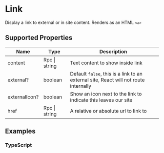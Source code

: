 # Link

Display a link to external or in site content. Renders as an HTML `<a>`

## Supported Properties

| Name          | Type          | Description                                                                          |
| ------------- | ------------- | ------------------------------------------------------------------------------------ |
| content       | Rpc \| string | Text content to show inside link                                                     |
| external?     | boolean       | Default `false`, this is a link to an external site, React will not route internally |
| externalIcon? | boolean       | Show an icon next to the link to indicate this leaves our site                       |
| href          | Rpc \| string | A relative or absolute url to link to                                                |

## Examples

### TypeScript

```javascript

```
